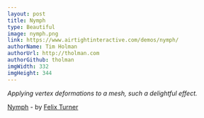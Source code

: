 ```yaml
---
layout: post
title: Nymph
type: Beautiful
image: nymph.png
link: https://www.airtightinteractive.com/demos/nymph/
authorName: Tim Holman
authorUrl: http://tholman.com
authorGithub: tholman
imgWidth: 332
imgHeight: 344
---
```


_Applying vertex deformations to a mesh, such a delightful effect._

[Nymph](https://www.airtightinteractive.com/demos/nymph/) - by [Felix Turner](https://www.airtightinteractive.com)
